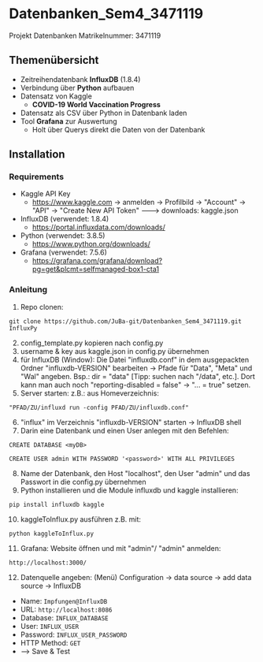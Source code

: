 # Datenbanken_Sem4_3471119
Projekt Datenbanken
Matrikelnummer: 3471119
## Themenübersicht
* Zeitreihendatenbank __InfluxDB__ (1.8.4)
* Verbindung über __Python__ aufbauen
* Datensatz von Kaggle
  * __COVID-19 World Vaccination Progress__
* Datensatz als CSV über Python in Datenbank laden
* Tool __Grafana__ zur Auswertung
  * Holt über Querys direkt die Daten von der Datenbank
## Installation
### Requirements
* Kaggle API Key
  * https://www.kaggle.com -> anmelden -> Profilbild -> "Account" -> "API" -> "Create New API Token" ---> downloads: kaggle.json
* InfluxDB (verwendet: 1.8.4)
  * https://portal.influxdata.com/downloads/
* Python (verwendet: 3.8.5)
  * https://www.python.org/downloads/
* Grafana (verwendet: 7.5.6)
  * https://grafana.com/grafana/download?pg=get&plcmt=selfmanaged-box1-cta1	 
### Anleitung
1. Repo clonen:
```
git clone https://github.com/JuBa-git/Datenbanken_Sem4_3471119.git InfluxPy
```
2. config_template.py kopieren nach config.py
3. username & key aus kaggle.json in config.py übernehmen
4. für InfluxDB (Window): Die Datei "influxdb.conf" in dem ausgepackten Ordner "influxdb-VERSION" bearbeiten -> Pfade für "Data", "Meta" und "Wal" angeben. Bsp.: dir = "data" [Tipp: suchen nach "/data", etc.]. Dort kann man auch noch "reporting-disabled = false" -> "... = true" setzen.
5. Server starten: z.B.: aus Homeverzeichnis:
```
"PFAD/ZU/influxd run -config PFAD/ZU/influxdb.conf"
```
6. "influx" im Verzeichnis "influxdb-VERSION" starten -> InfluxDB shell
7. Darin eine Datenbank und einen User anlegen mit den Befehlen:
```
CREATE DATABASE <myDB>
```
```
CREATE USER admin WITH PASSWORD '<password>' WITH ALL PRIVILEGES
```
8. Name der Datenbank, den Host "localhost", den User "admin" und das Passwort in die config.py übernehmen
9. Python installieren und die Module influxdb und kaggle installieren:
```
pip install influxdb kaggle
```
10. kaggleToInflux.py ausführen z.B. mit: 
```
python kaggleToInflux.py
```
11. Grafana: Website öffnen und mit "admin"/ "admin" anmelden:
```
http://localhost:3000/
```
12. Datenquelle angeben: (Menü) Configuration -> data source -> add data source -> InfluxDB
* Name: ``` Impfungen@InfluxDB ```
* URL: ``` http://localhost:8086 ```
* Database: ``` INFLUX_DATABASE ```
* User: ``` INFLUX_USER ```
* Password: ``` INFLUX_USER_PASSWORD ```
* HTTP Method: ``` GET ```
* --> Save & Test
